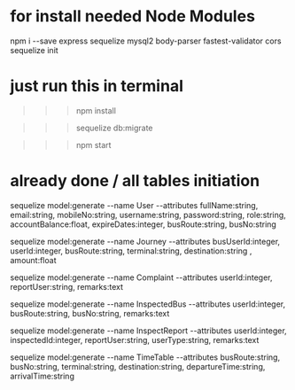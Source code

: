 # for install needed Node Modules
npm i --save express sequelize mysql2 body-parser fastest-validator cors
sequelize init

# just run this in terminal
  >>> npm install

  >>> sequelize db:migrate

  >>> npm start

# already done / all tables initiation
sequelize model:generate --name User --attributes fullName:string, email:string, mobileNo:string, username:string, password:string, role:string, accountBalance:float, expireDates:integer, busRoute:string, busNo:string

sequelize model:generate --name Journey --attributes busUserId:integer, userId:integer, busRoute:string, terminal:string, destination:string , amount:float

sequelize model:generate --name Complaint --attributes userId:integer, reportUser:string, remarks:text

sequelize model:generate --name InspectedBus --attributes userId:integer, busRoute:string, busNo:string, remarks:text

sequelize model:generate --name InspectReport --attributes userId:integer, inspectedId:integer, reportUser:string, userType:string, remarks:text

sequelize model:generate --name TimeTable --attributes busRoute:string, busNo:string, terminal:string, destination:string, departureTime:string, arrivalTime:string